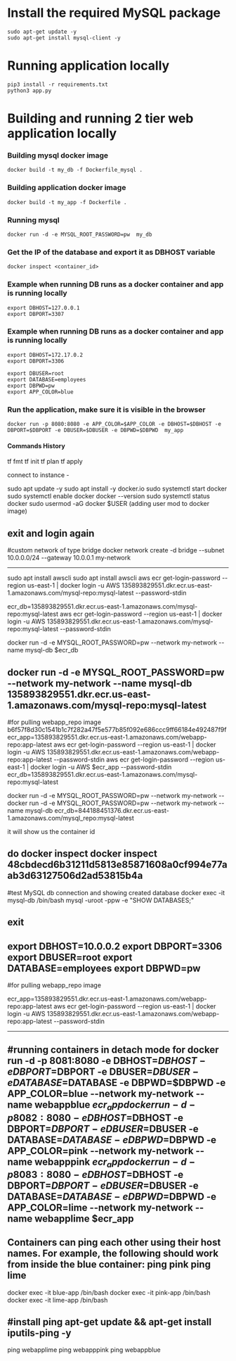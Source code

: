 # Install the required MySQL package
```
sudo apt-get update -y
sudo apt-get install mysql-client -y
```

# Running application locally
```
pip3 install -r requirements.txt
python3 app.py
```

# Building and running 2 tier web application locally
### Building mysql docker image 
```
docker build -t my_db -f Dockerfile_mysql . 
```

### Building application docker image 
```
docker build -t my_app -f Dockerfile . 
```

### Running mysql
```
docker run -d -e MYSQL_ROOT_PASSWORD=pw  my_db
```


### Get the IP of the database and export it as DBHOST variable
```
docker inspect <container_id>
```


### Example when running DB runs as a docker container and app is running locally
```
export DBHOST=127.0.0.1
export DBPORT=3307
```
### Example when running DB runs as a docker container and app is running locally
```
export DBHOST=172.17.0.2
export DBPORT=3306
```
```
export DBUSER=root
export DATABASE=employees
export DBPWD=pw
export APP_COLOR=blue
```
### Run the application, make sure it is visible in the browser
```
docker run -p 8080:8080 -e APP_COLOR=$APP_COLOR -e DBHOST=$DBHOST -e DBPORT=$DBPORT -e DBUSER=$DBUSER -e DBPWD=$DBPWD  my_app
```


#### Commands History

tf fmt 
tf init
tf plan
tf apply

connect to instance - 

sudo apt update -y
sudo apt install -y docker.io
sudo systemctl start docker
sudo systemctl enable docker
docker --version
sudo systemctl status docker
sudo usermod -aG docker $USER   (adding user mod to docker image)

exit and login again 
---------------------

#custom network of type bridge
docker network create -d bridge --subnet 10.0.0.0/24 --gateway 10.0.0.1 my-network 

----------------
sudo apt install awscli
sudo apt install awscli
aws ecr get-login-password --region us-east-1 | docker login -u AWS 135893829551.dkr.ecr.us-east-1.amazonaws.com/mysql-repo:mysql-latest --password-stdin


ecr_db=135893829551.dkr.ecr.us-east-1.amazonaws.com/mysql-repo:mysql-latest
aws ecr get-login-password --region us-east-1 | docker login -u AWS 135893829551.dkr.ecr.us-east-1.amazonaws.com/mysql-repo:mysql-latest --password-stdin

docker run -d -e MYSQL_ROOT_PASSWORD=pw --network my-network --name mysql-db $ecr_db

docker run -d -e MYSQL_ROOT_PASSWORD=pw --network my-network --name mysql-db 135893829551.dkr.ecr.us-east-1.amazonaws.com/mysql-repo:mysql-latest
----------------

#for pulling webapp_repo image
b6f57f8d30c1541b1c7f282a47f5e577b85f092e686ccc9ff66184e492487f9f
ecr_app=135893829551.dkr.ecr.us-east-1.amazonaws.com/webapp-repo:app-latest
aws ecr get-login-password --region us-east-1 | docker login -u AWS 135893829551.dkr.ecr.us-east-1.amazonaws.com/webapp-repo:app-latest --password-stdin
aws ecr get-login-password --region us-east-1 | docker login -u AWS $ecr_app --password-stdin
ecr_db=135893829551.dkr.ecr.us-east-1.amazonaws.com/mysql-repo:mysql-latest

docker run -d -e MYSQL_ROOT_PASSWORD=pw --network my-network --
docker run -d -e MYSQL_ROOT_PASSWORD=pw --network my-network --name mysql-db ecr_db=844188451376.dkr.ecr.us-east-1.amazonaws.com/mysql_repo:mysql-latest

it will show us the container id 

do docker inspect 
docker inspect 48cbdecd6b31211d5813e85871608a0cf994e77aab3d63127506d2ad53815b4a
---------------
#test MySQL db connection and showing created database
docker exec -it mysql-db /bin/bash
mysql -uroot -ppw -e "SHOW DATABASES;"

exit
------------------
export DBHOST=10.0.0.2
export DBPORT=3306
export DBUSER=root
export DATABASE=employees
export DBPWD=pw
----------------

#for pulling webapp_repo image

ecr_app=135893829551.dkr.ecr.us-east-1.amazonaws.com/webapp-repo:app-latest
aws ecr get-login-password --region us-east-1 | docker login -u AWS 135893829551.dkr.ecr.us-east-1.amazonaws.com/webapp-repo:app-latest --password-stdin

-------------------------
#running containers in detach mode for 
docker run -d -p 8081:8080 -e DBHOST=$DBHOST -e DBPORT=$DBPORT -e DBUSER=$DBUSER -e DATABASE=$DATABASE -e DBPWD=$DBPWD -e APP_COLOR=blue --network my-network --name webappblue $ecr_app
docker run -d -p 8082:8080 -e DBHOST=$DBHOST -e DBPORT=$DBPORT -e DBUSER=$DBUSER -e DATABASE=$DATABASE -e DBPWD=$DBPWD -e APP_COLOR=pink --network my-network --name webapppink $ecr_app
docker run -d -p 8083:8080 -e DBHOST=$DBHOST -e DBPORT=$DBPORT -e DBUSER=$DBUSER -e DATABASE=$DATABASE -e DBPWD=$DBPWD -e APP_COLOR=lime --network my-network --name webapplime $ecr_app
----------------
Containers can ping each other using their host names. For example, the following should work from inside the blue container: ping pink ping lime
-----------------------
docker exec -it blue-app /bin/bash
docker exec -it pink-app /bin/bash
docker exec -it lime-app /bin/bash
 
#install ping
apt-get update && apt-get install iputils-ping -y	
-------------
ping webapplime
ping webapppink
ping webappblue
